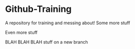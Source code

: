 # Github-Training
A repository for training and messing about!
Some more stuff

Even more stuff

BLAH BLAH BLAH
stuff on a new branch
